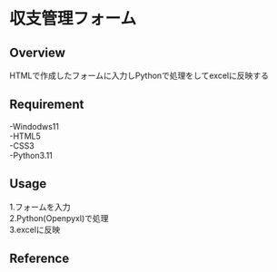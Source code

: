 # 収支管理フォーム

## Overview
HTMLで作成したフォームに入力しPythonで処理をしてexcelに反映する

## Requirement
-Windodws11  
-HTML5  
-CSS3  
-Python3.11  

## Usage
1.フォームを入力  
2.Python(Openpyxl)で処理  
3.excelに反映  


## Reference
[HTML]:https://developer.mozilla.org/ja/docs/Web/HTML
[CSS]:https://developer.mozilla.org/ja/docs/Learn/CSS

